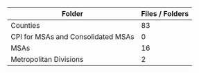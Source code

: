 | Folder                             |   Files / Folders |
|------------------------------------|-------------------|
| Counties                           |                83 |
| CPI for MSAs and Consolidated MSAs |                 0 |
| MSAs                               |                16 |
| Metropolitan Divisions             |                 2 |